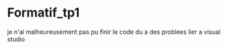 # Formatif_tp1

je n'ai malheureusement pas pu finir le code du a des problees lier a visual studio
